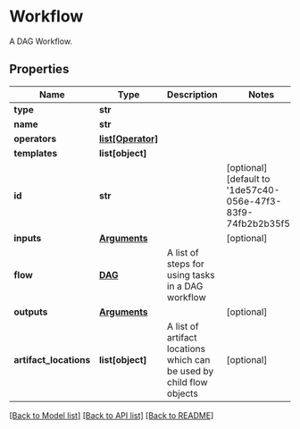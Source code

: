 # Workflow

A DAG Workflow.
## Properties
Name | Type | Description | Notes
------------ | ------------- | ------------- | -------------
**type** | **str** |  | 
**name** | **str** |  | 
**operators** | [**list[Operator]**](Operator.md) |  | 
**templates** | **list[object]** |  | 
**id** | **str** |  | [optional] [default to '1de57c40-056e-47f3-83f9-74fb2b2b35f5']
**inputs** | [**Arguments**](Arguments.md) |  | [optional] 
**flow** | [**DAG**](DAG.md) | A list of steps for using tasks in a DAG workflow | 
**outputs** | [**Arguments**](Arguments.md) |  | [optional] 
**artifact_locations** | **list[object]** | A list of artifact locations which can be used by child flow objects | [optional] 

[[Back to Model list]](../README.md#documentation-for-models) [[Back to API list]](../README.md#documentation-for-api-endpoints) [[Back to README]](../README.md)


